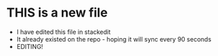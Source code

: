 
# THIS is a new file

- I have edited this file in stackedit
- It already existed on the repo - hoping it will sync every 90 seconds
- EDITING!
<!--stackedit_data:
eyJoaXN0b3J5IjpbLTk0MDM4MTAxLC0xODQ2NTUwMTIzLDIzNT
M5OTcxNV19
-->